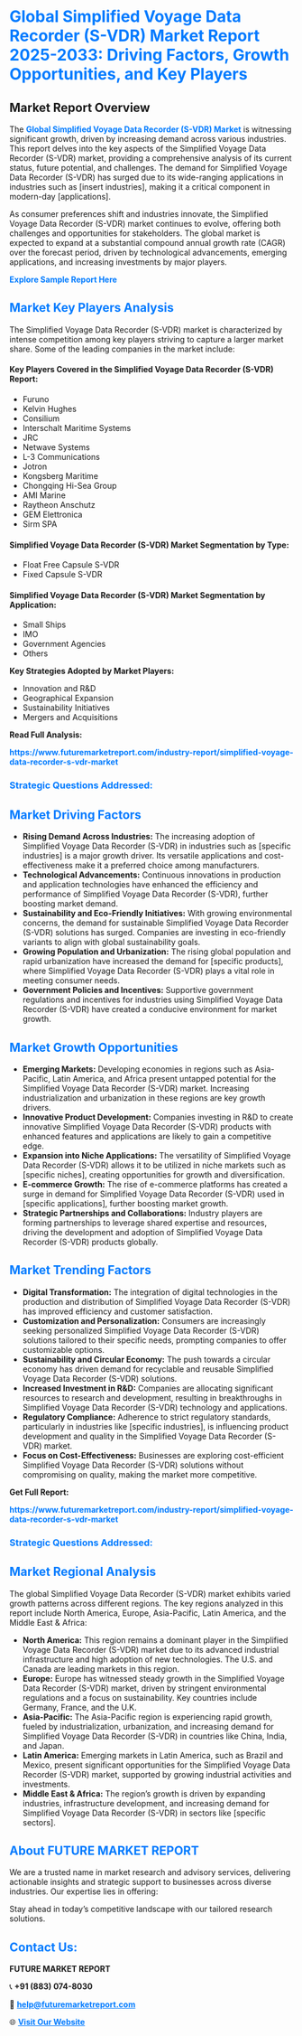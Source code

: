 <h1 style="color: #007BFF;">Global Simplified Voyage Data Recorder (S-VDR) Market Report 2025-2033: Driving Factors, Growth Opportunities, and Key Players</h1>

<section id="overview">
<h2>Market Report Overview</h2>
<p>The <a href="https://www.futuremarketreport.com/industry-report/simplified-voyage-data-recorder-s-vdr-market" style="color: #007BFF; text-decoration: none;"><strong>Global Simplified Voyage Data Recorder (S-VDR) Market</strong></a> is witnessing significant growth, driven by increasing demand across various industries. This report delves into the key aspects of the Simplified Voyage Data Recorder (S-VDR) market, providing a comprehensive analysis of its current status, future potential, and challenges. The demand for Simplified Voyage Data Recorder (S-VDR) has surged due to its wide-ranging applications in industries such as [insert industries], making it a critical component in modern-day [applications].</p>
<p>As consumer preferences shift and industries innovate, the Simplified Voyage Data Recorder (S-VDR) market continues to evolve, offering both challenges and opportunities for stakeholders. The global market is expected to expand at a substantial compound annual growth rate (CAGR) over the forecast period, driven by technological advancements, emerging applications, and increasing investments by major players.</p>
</section>

<section id="overview">
<p><a href="https://www.futuremarketreport.com/request-sample/reportId=83812" style="color: #007BFF; text-decoration: none;"><strong>Explore Sample Report Here</strong></a></p>
</section>

<section id="key-players">
<h2 style="color: #007BFF;">Market Key Players Analysis</h2>
<p>The Simplified Voyage Data Recorder (S-VDR) market is characterized by intense competition among key players striving to capture a larger market share. Some of the leading companies in the market include:</p>
<h4>Key Players Covered in the Simplified Voyage Data Recorder (S-VDR) Report:</h4>
<ul><li>Furuno</li><li>Kelvin Hughes</li><li>Consilium</li><li>Interschalt Maritime Systems</li><li>JRC</li><li>Netwave Systems</li><li>L-3 Communications</li><li>Jotron</li><li>Kongsberg Maritime</li><li>Chongqing Hi-Sea Group</li><li>AMI Marine</li><li>Raytheon Anschutz</li><li>GEM Elettronica</li><li>Sirm SPA</li></ul>
<h4>Simplified Voyage Data Recorder (S-VDR) Market Segmentation by Type:</h4>
<ul><li>Float Free Capsule S-VDR</li><li>Fixed Capsule S-VDR</li></ul>

<h4>Simplified Voyage Data Recorder (S-VDR) Market Segmentation by Application:</h4>
<ul><li>Small Ships</li><li>IMO</li><li>Government Agencies</li><li>Others</li></ul>
<p><strong>Key Strategies Adopted by Market Players:</strong></p>
<ul>
<li>Innovation and R&D</li>
<li>Geographical Expansion</li>
<li>Sustainability Initiatives</li>
<li>Mergers and Acquisitions</li>
</ul>
</section>

<section>
<p><strong>Read Full Analysis: </strong></p><a href="https://www.futuremarketreport.com/industry-report/simplified-voyage-data-recorder-s-vdr-market" style="color: #007BFF; text-decoration: none;"><strong>https://www.futuremarketreport.com/industry-report/simplified-voyage-data-recorder-s-vdr-market</strong></a>
<h3 style="color: #007BFF;">Strategic Questions Addressed:</h3>
</section>

<section id="driving-factors">
<h2 style="color: #007BFF;">Market Driving Factors</h2>
<ul>
<li><strong>Rising Demand Across Industries:</strong> The increasing adoption of Simplified Voyage Data Recorder (S-VDR) in industries such as [specific industries] is a major growth driver. Its versatile applications and cost-effectiveness make it a preferred choice among manufacturers.</li>
<li><strong>Technological Advancements:</strong> Continuous innovations in production and application technologies have enhanced the efficiency and performance of Simplified Voyage Data Recorder (S-VDR), further boosting market demand.</li>
<li><strong>Sustainability and Eco-Friendly Initiatives:</strong> With growing environmental concerns, the demand for sustainable Simplified Voyage Data Recorder (S-VDR) solutions has surged. Companies are investing in eco-friendly variants to align with global sustainability goals.</li>
<li><strong>Growing Population and Urbanization:</strong> The rising global population and rapid urbanization have increased the demand for [specific products], where Simplified Voyage Data Recorder (S-VDR) plays a vital role in meeting consumer needs.</li>
<li><strong>Government Policies and Incentives:</strong> Supportive government regulations and incentives for industries using Simplified Voyage Data Recorder (S-VDR) have created a conducive environment for market growth.</li>
</ul>
</section>

<section id="growth-opportunities">
<h2 style="color: #007BFF;">Market Growth Opportunities</h2>
<ul>
<li><strong>Emerging Markets:</strong> Developing economies in regions such as Asia-Pacific, Latin America, and Africa present untapped potential for the Simplified Voyage Data Recorder (S-VDR) market. Increasing industrialization and urbanization in these regions are key growth drivers.</li>
<li><strong>Innovative Product Development:</strong> Companies investing in R&D to create innovative Simplified Voyage Data Recorder (S-VDR) products with enhanced features and applications are likely to gain a competitive edge.</li>
<li><strong>Expansion into Niche Applications:</strong> The versatility of Simplified Voyage Data Recorder (S-VDR) allows it to be utilized in niche markets such as [specific niches], creating opportunities for growth and diversification.</li>
<li><strong>E-commerce Growth:</strong> The rise of e-commerce platforms has created a surge in demand for Simplified Voyage Data Recorder (S-VDR) used in [specific applications], further boosting market growth.</li>
<li><strong>Strategic Partnerships and Collaborations:</strong> Industry players are forming partnerships to leverage shared expertise and resources, driving the development and adoption of Simplified Voyage Data Recorder (S-VDR) products globally.</li>
</ul>
</section>

<section id="trending-factors">
<h2 style="color: #007BFF;">Market Trending Factors</h2>
<ul>
<li><strong>Digital Transformation:</strong> The integration of digital technologies in the production and distribution of Simplified Voyage Data Recorder (S-VDR) has improved efficiency and customer satisfaction.</li>
<li><strong>Customization and Personalization:</strong> Consumers are increasingly seeking personalized Simplified Voyage Data Recorder (S-VDR) solutions tailored to their specific needs, prompting companies to offer customizable options.</li>
<li><strong>Sustainability and Circular Economy:</strong> The push towards a circular economy has driven demand for recyclable and reusable Simplified Voyage Data Recorder (S-VDR) solutions.</li>
<li><strong>Increased Investment in R&D:</strong> Companies are allocating significant resources to research and development, resulting in breakthroughs in Simplified Voyage Data Recorder (S-VDR) technology and applications.</li>
<li><strong>Regulatory Compliance:</strong> Adherence to strict regulatory standards, particularly in industries like [specific industries], is influencing product development and quality in the Simplified Voyage Data Recorder (S-VDR) market.</li>
<li><strong>Focus on Cost-Effectiveness:</strong> Businesses are exploring cost-efficient Simplified Voyage Data Recorder (S-VDR) solutions without compromising on quality, making the market more competitive.</li>
</ul>
</section>

<section>
<p><strong>Get Full Report: </strong></p><a href="https://www.futuremarketreport.com/industry-report/simplified-voyage-data-recorder-s-vdr-market" style="color: #007BFF; text-decoration: none;"><strong>https://www.futuremarketreport.com/industry-report/simplified-voyage-data-recorder-s-vdr-market</strong></a>
<h3 style="color: #007BFF;">Strategic Questions Addressed:</h3>
</section>


<section id="regional-analysis">
<h2 style="color: #007BFF;">Market Regional Analysis</h2>
<p>The global Simplified Voyage Data Recorder (S-VDR) market exhibits varied growth patterns across different regions. The key regions analyzed in this report include North America, Europe, Asia-Pacific, Latin America, and the Middle East & Africa:</p>
<ul>
<li><strong>North America:</strong> This region remains a dominant player in the Simplified Voyage Data Recorder (S-VDR) market due to its advanced industrial infrastructure and high adoption of new technologies. The U.S. and Canada are leading markets in this region.</li>
<li><strong>Europe:</strong> Europe has witnessed steady growth in the Simplified Voyage Data Recorder (S-VDR) market, driven by stringent environmental regulations and a focus on sustainability. Key countries include Germany, France, and the U.K.</li>
<li><strong>Asia-Pacific:</strong> The Asia-Pacific region is experiencing rapid growth, fueled by industrialization, urbanization, and increasing demand for Simplified Voyage Data Recorder (S-VDR) in countries like China, India, and Japan.</li>
<li><strong>Latin America:</strong> Emerging markets in Latin America, such as Brazil and Mexico, present significant opportunities for the Simplified Voyage Data Recorder (S-VDR) market, supported by growing industrial activities and investments.</li>
<li><strong>Middle East & Africa:</strong> The region’s growth is driven by expanding industries, infrastructure development, and increasing demand for Simplified Voyage Data Recorder (S-VDR) in sectors like [specific sectors].</li>
</ul>
</section>

<footer>
<h2 style="color: #007BFF;">About FUTURE MARKET REPORT</h2>
<p>We are a trusted name in market research and advisory services, delivering actionable insights and strategic support to businesses across diverse industries. Our expertise lies in offering:</p>

<p>Stay ahead in today’s competitive landscape with our tailored research solutions.</p>

<h2 style="color: #007BFF;">Contact Us:</h2>
<p><strong>FUTURE MARKET REPORT</strong></p>
<p>📞 <strong>+91 (883) 074-8030</strong></p>
<p>📧 <strong><a href="mailto:help@futuremarketreport.com" style="color: #007BFF;">help@futuremarketreport.com</a></strong></p>
<p>🌐 <strong><a href="https://www.futuremarketreport.com/" style="color: #007BFF;">Visit Our Website</a></strong></p>
</footer>
